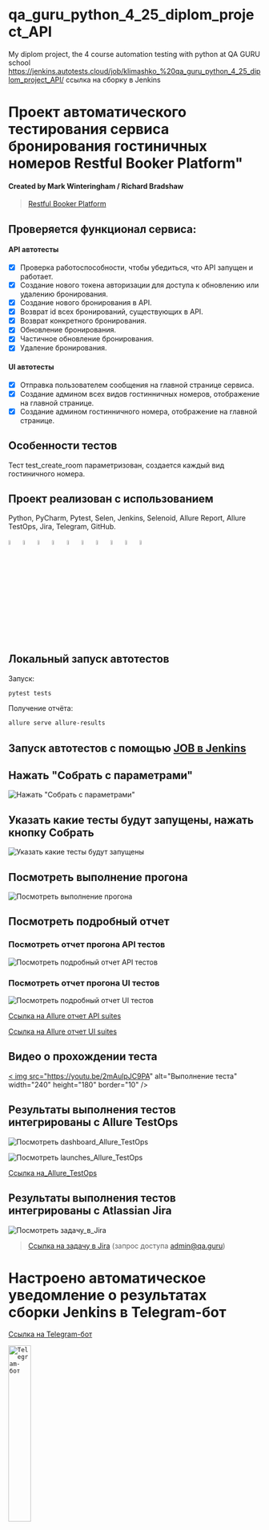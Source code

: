 # qa_guru_python_4_25_diplom_project_API

My diplom project, the 4 course automation testing with python at QA GURU school
https://jenkins.autotests.cloud/job/klimashko_%20qa_guru_python_4_25_diplom_project_API/
ссылка на сборку в Jenkins

# Проект автоматического тестирования сервиса бронирования гостиничных номеров Restful Booker Platform"

#### Created by Mark Winteringham / Richard Bradshaw

> <a target="_blank" href="https://automationintesting.online/">Restful Booker
> Platform</a>

## Проверяется функционал сервиса:

#### API автотесты

- [x] Проверка работоспособности, чтобы убедиться, что API запущен и работает.
- [x] Создание нового токена авторизации для доступа к обновлению или удалению
  бронирования.
- [x] Создание нового бронирования в API.
- [x] Возврат id всех бронирований, существующих в API.
- [x] Возврат конкретного бронирования.
- [x] Обновление бронирования.
- [x] Частичное обновление бронирования.
- [x] Удаление бронирования.

#### UI  автотесты

- [x] Отправка пользователем сообщения на главной странице сервиса.
- [x] Создание админом всех видов гостинничных номеров, отображение на главной
  странице.
- [x] Создание админом гостинничного номера, отображение на главной странице.

## Особенности тестов

Тест test_create_room параметризован, создается каждый вид гостиничного номера.

## Проект реализован с использованием

Python, PyCharm, Pytest, Selen, Jenkins, Selenoid, Allure Report, Allure TestOps, Jira,
Telegram, GitHub.
<p>
  <code><img width="5%" title="Python" src="resources/icons/python.png"></code>
  <code><img width="5%" title="Pycharm" src="resources/icons/pycharm.png"></code>
  <code><img width="5%" title="Pytest" src="resources/icons/pytest.png"></code>
  <code><img width="5%" title="Selene" src="resources/icons/selene.png"></code>
  <code><img width="5%" title="Jenkins" src="resources/icons/jenkins.png"></code>
  <code><img width="5%" title="selenoid" src="resources/icons/selenoid.png"></code>
  <code><img width="5%" title="Allure Report" src="resources/icons/allure.png"></code>
  <code><img width="5%" title="Jira" src="resources/icons/jira.png"></code>
  <code><img width="5%" title="Telegram" src="resources/icons/tg.png"></code>
  <code><img width="5%" title="GitHub" src="resources/icons/github.png"></code>
</p>

## Локальный запуск автотестов

Запуск:

```bash
pytest tests
```

Получение отчёта:

```bash
allure serve allure-results
```

## Запуск автотестов c помощью [JOB в Jenkins](https://jenkins.autotests.cloud/job/Students/job/klimashko_%20qa_guru_python_4_25_diplom_project_API/)

## Нажать "Собрать с параметрами"

![Нажать "Собрать с параметрами"](resources/screens/collect_with_params.png)

## Указать какие тесты будут запущены, нажать кнопку Собрать

![Указать какие тесты будут запущены](resources/screens/select_tests_push_button_collect.png)

## Посмотреть выполнение прогона

![Посмотреть выполнение прогона](resources/screens/test_run_results.png)

## Посмотреть подробный отчет

### Посмотреть отчет прогона API тестов
![Посмотреть подробный отчет  API тестов](resources/screens/detail_report_api.png)

### Посмотреть отчет прогона UI тестов
![Посмотреть подробный отчет  UI тестов](resources/screens/detail_report_ui.png)

[Ссылка на Allure отчет API suites](https://jenkins.autotests.cloud/job/Students/job/klimashko_%20qa_guru_python_4_25_diplom_project_API/60/allure/)

[Ссылка на Allure отчет UI suites](https://jenkins.autotests.cloud/job/Students/job/klimashko_%20qa_guru_python_4_25_diplom_project_API/61/allure/)


## Видео о прохождении теста
<a href="http://www.youtube.com/watch?feature=player_embedded&v=BuPl-mdW1Dw" target="_blank"><
img src="https://youtu.be/2mAulpJC9PA"
alt="Выполнение теста" width="240" height="180" border="10" /></a>

## Результаты выполнения тестов интегрированы с Allure TestOps

![Посмотреть dashboard_Allure_TestOps](resources/screens/dashboard_testops.png)

![Посмотреть launches_Allure_TestOps](resources/screens/launches_testops.png)

[Ссылка на_Allure_TestOps](https://allure.autotests.cloud/project/3428/dashboards)

## Результаты выполнения тестов интегрированы с Atlassian Jira

![Посмотреть задачу_в_Jira](resources/screens/jira_task.png)

> <a target="_blank" href="https://jira.autotests.cloud/browse/HOMEWORK-764">Ссылка на
> задачу в Jira</a> (запрос доступа admin@qa.guru)

# Настроено автоматическое уведомление о результатах сборки Jenkins в Telegram-бот

[Ссылка на Telegram-бот](https://t.me/+Ctoxu_5DqE1hNDEy)

<p>
  <code><img width="30%" title="Telegram-бот" src="resources/screens/bot.png"></code>
</p>
